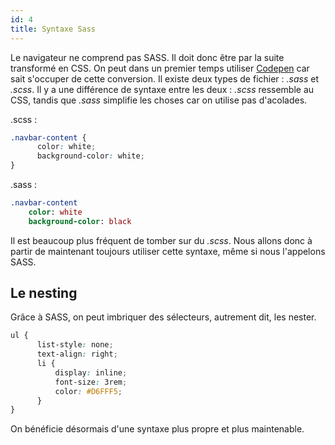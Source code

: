 ```yaml
---
id: 4
title: Syntaxe Sass
---
```


Le navigateur ne comprend pas SASS. Il doit donc être par la suite transformé en CSS.
On peut dans un premier temps utiliser <a href="https://codepen.io">Codepen</a> car sait s'occuper de cette conversion.
Il existe deux types de fichier : *.sass* et *.scss*. Il y a une différence de syntaxe entre les deux : *.scss* ressemble au CSS, tandis que *.sass* simplifie les choses car on utilise pas d'acolades.

.scss :

```scss
.navbar-content {
      color: white;
      background-color: white;
}
```

.sass :

```sass
.navbar-content
    color: white
    background-color: black
```

Il est beaucoup plus fréquent de tomber sur du *.scss*. Nous allons donc à partir de maintenant toujours utiliser cette syntaxe, même si nous l'appelons SASS.

## Le nesting

Grâce à SASS, on peut imbriquer des sélecteurs, autrement dit, les nester.

```scss
ul {
      list-style: none;
      text-align: right;
      li {
          display: inline;
          font-size: 3rem;
          color: #D6FFF5;
      }
}
```

On bénéficie désormais d'une syntaxe plus propre et plus maintenable.